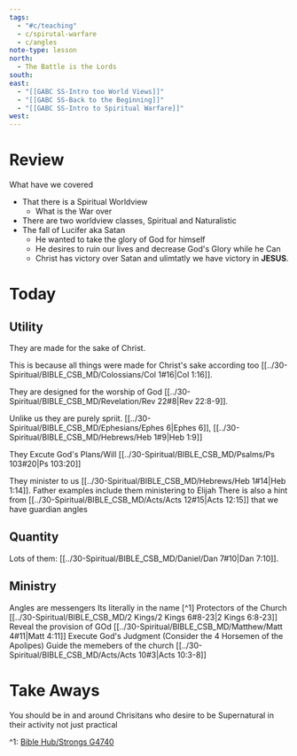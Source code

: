 ```yaml
---
tags:
  - "#c/teaching"
  - c/spirutal-warfare
  - c/angles
note-type: lesson
north:
  - The Battle is the Lords
south: 
east:
  - "[[GABC SS-Intro too World Views]]"
  - "[[GABC SS-Back to the Beginning]]"
  - "[[GABC SS-Intro to Spiritual Warfare]]"
west:
---
```

# Review
What have we covered
- That there is a Spiritual Worldview
    - What is the War over
- There are two worldview classes, Spiritual and Naturalistic
- The fall of Lucifer aka Satan
    - He wanted to take the glory of God for himself
    - He desires to ruin our lives and decrease God's Glory while he Can
    - Christ has victory over Satan and ulimtatly we have victory in **JESUS**.


# Today

## Utility

They are made for the sake of Christ.

This is because all things were made for Christ's sake according too [[../30-Spiritual/BIBLE_CSB_MD/Colossians/Col 1#16|Col 1:16]].

They are designed for the worship of God [[../30-Spiritual/BIBLE_CSB_MD/Revelation/Rev 22#8|Rev 22:8-9]].

Unlike us they are purely spriit. [[../30-Spiritual/BIBLE_CSB_MD/Ephesians/Ephes 6|Ephes 6]], [[../30-Spiritual/BIBLE_CSB_MD/Hebrews/Heb 1#9|Heb 1:9]]

They Excute God's Plans/Will [[../30-Spiritual/BIBLE_CSB_MD/Psalms/Ps 103#20|Ps 103:20]]

They minister to us [[../30-Spiritual/BIBLE_CSB_MD/Hebrews/Heb 1#14|Heb 1:14]]. Father examples include them ministering to Elijah
    There is also a hint from [[../30-Spiritual/BIBLE_CSB_MD/Acts/Acts 12#15|Acts 12:15]] that we have guardian angles
## Quantity
Lots of them: [[../30-Spiritual/BIBLE_CSB_MD/Daniel/Dan 7#10|Dan 7:10]]. 

## Ministry
Angles are messengers
    Its literally in the name [^1]
     Protectors of the Church [[../30-Spiritual/BIBLE_CSB_MD/2 Kings/2 Kings 6#8-23|2 Kings 6:8-23]]
     Reveal the provision of GOd [[../30-Spiritual/BIBLE_CSB_MD/Matthew/Matt 4#11|Matt 4:11]]
     Execute God's Judgment (Consider the 4 Horsemen of the Apolipes)
     Guide the memebers of the church  [[../30-Spiritual/BIBLE_CSB_MD/Acts/Acts 10#3|Acts 10:3-8]]


# Take Aways

You should be in and around Chrisitans who desire to be Supernatural in their activity not just practical


^1: [Bible Hub/Strongs G4740](https://biblehub.com/hebrew/4740.htm)
